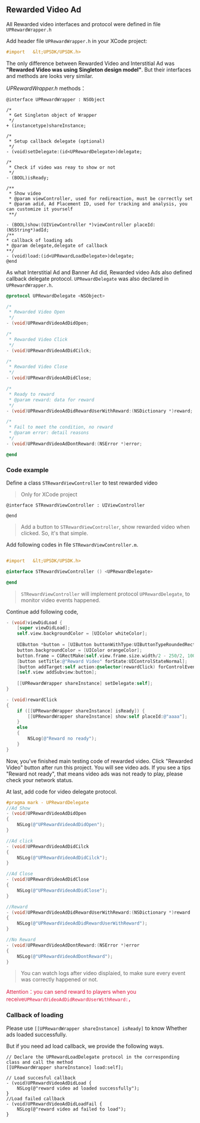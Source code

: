 ## Rewarded Video Ad  

All Rewarded video interfaces and protocol were defined in file `UPRewardWrapper.h`

Add header file `UPRewardWrapper.h` in your XCode project:
```objective-c
#import   &lt;UPSDK/UPSDK.h>
```

The only difference between Rewarded Video and Interstitial Ad was **"Rewarded Video was using Singleton design model"**.
But their interfaces and methods are looks very similar.

*UPRewardWrapper.h* methods：

    @interface UPRewardWrapper : NSObject
    
    /*
     * Get Singleton object of Wrapper
     */
    + (instancetype)shareInstance;
    
    /*
     * Setup callback delegate (optional)
     */
    - (void)setDelegate:(id<UPRewardDelegate>)delegate;
    
    /*
     * Check if video was reay to show or not
     */
    - (BOOL)isReady;
    
    /**
     * Show video
     * @param viewController, used for redireaction, must be correctly set
     * @param adid, Ad Placement ID, used for tracking and analysis, you can customize it yourself 
     **/
    
    - (BOOL)show:(UIViewController *)viewController placeId:(NSString*)adId;
    /**
    * callback of loading ads
    * @param delegate,delegate of callback
    **/
    - (void)load:(id<UPRewardLoadDelegate>)delegate;
    @end

As what Interstitial Ad and Banner Ad did, Rewarded video Ads also defined callback delegate protocol. `UPRewardDelegate` was also declared in `UPRewardWrapper.h`.

```objective-c
@protocol UPRewardDelegate <NSObject>

/*
 * Rewarded Video Open
 */
- (void)UPRewardVideoAdDidOpen;

/*
 * Rewarded Video Click
 */
- (void)UPRewardVideoAdDidCilck;

/*
 * Rewarded Video Close
 */
- (void)UPRewardVideoAdDidClose;

/*
 * Ready to reward
 * @param reward: data for reward
 */
- (void)UPRewardVideoAdDidRewardUserWithReward:(NSDictionary *)reward;

/*
 * Fail to meet the condition, no reward
 * @param error: detail reasons
 */
- (void)UPRewardVideoAdDontReward:(NSError *)error;

@end
```

### Code example

Define a class `STRewardViewController` to test rewarded video
> Only for XCode project 
    
    @interface STRewardViewController : UIViewController
    
    @end

>  Add a button to `STRewardViewController`, show rewarded video when clicked. So, it's that simple.

Add following codes in file `STRewardViewController.m`.

```objective-c

#import   &lt;UPSDK/UPSDK.h>

@interface STRewardViewController () <UPRewardDelegate>

@end
```

> `STRewardViewController` will implement protocol `UPRewardDelegate`, to monitor video events happened.

Continue add following code,

```objective-c
- (void)viewDidLoad {
    [super viewDidLoad];
    self.view.backgroundColor = [UIColor whiteColor];
    
    UIButton *button = [UIButton buttonWithType:UIButtonTypeRoundedRect];
    button.backgroundColor = [UIColor orangeColor];
    button.frame = CGRectMake(self.view.frame.size.width/2 - 250/2, 100, 250, 40);
    [button setTitle:@"Reward Video" forState:UIControlStateNormal];
    [button addTarget:self action:@selector(rewardClick) forControlEvents:UIControlEventTouchUpInside];
    [self.view addSubview:button];
    
    [[UPRewardWrapper shareInstance] setDelegate:self];
}

- (void)rewardClick
{
    if ([[UPRewardWrapper shareInstance] isReady]) {
        [[UPRewardWrapper shareInstance] show:self placeId:@"aaaa"];
    }
    else
    {
        NSLog(@"Reward no ready");
    }
}

```

Now, you've finished main testing code of rewarded video. Click "Rewarded Video" button after run this project. You will see video ads.
If you see a tips "Reward not ready", that means video ads was not ready to play, please check your network status.

At last, add code for video delegate protocol.

```objective-c
#pragma mark - UPRewardDelegate
//Ad Show
- (void)UPRewardVideoAdDidOpen
{
    NSLog(@"UPRewardVideoAdDidOpen");
}

//Ad click
- (void)UPRewardVideoAdDidCilck
{
    NSLog(@"UPRewardVideoAdDidCilck");
}

//Ad Close
- (void)UPRewardVideoAdDidClose
{
    NSLog(@"UPRewardVideoAdDidClose");
}

//Reward
- (void)UPRewardVideoAdDidRewardUserWithReward:(NSDictionary *)reward
{
    NSLog(@"UPRewardVideoAdDidRewardUserWithReward");
}

//No Reward
- (void)UPRewardVideoAdDontReward:(NSError *)error
{
    NSLog(@"UPRewardVideoAdDontReward");
}
```
> You can watch logs after video displaied, to make sure every event was correctly happened or not.

<font color=#DC143C>Attention：you can send reward to players when you receive`UPRewardVideoAdDidRewardUserWithReward:`，</font>

### Callback of loading

Please use `[[UPRewardWrapper shareInstance] isReady]` to know Whether ads  loaded successfully.


But if you need ad load callback, we provide the following ways.

```
// Declare the UPRewardLoadDelegate protocol in the corresponding class and call the method
[[UPRewardWrapper shareInstance] load:self];
```

```
// Load succesful callback
- (void)UPRewardVideoAdDidLoad {
    NSLog(@"reward video ad loaded successfully");
}
//Load failed callback
- (void)UPRewardVideoAdDidLoadFail {
    NSLog(@"reward video ad failed to load");
}
```
